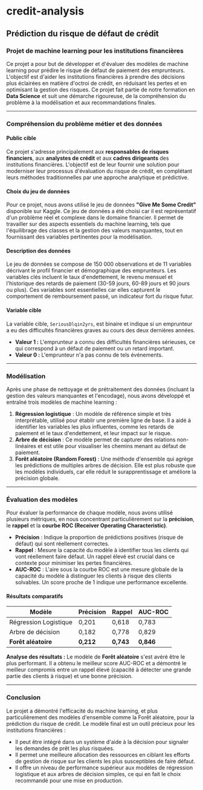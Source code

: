 # credit-analysis

## **Prédiction du risque de défaut de crédit**

### **Projet de machine learning pour les institutions financières**

Ce projet a pour but de développer et d'évaluer des modèles de machine learning pour prédire le risque de défaut de paiement des emprunteurs. L'objectif est d'aider les institutions financières à prendre des décisions plus éclairées en matière d'octroi de crédit, en réduisant les pertes et en optimisant la gestion des risques. Ce projet fait partie de notre formation en **Data Science** et suit une démarche rigoureuse, de la compréhension du problème à la modélisation et aux recommandations finales.

---

### **Compréhension du problème métier et des données**

#### **Public cible**
Ce projet s'adresse principalement aux **responsables de risques financiers**, aux **analystes de crédit** et aux **cadres dirigeants** des institutions financières. L'objectif est de leur fournir une solution pour moderniser leur processus d'évaluation du risque de crédit, en complétant leurs méthodes traditionnelles par une approche analytique et prédictive.

#### **Choix du jeu de données**
Pour ce projet, nous avons utilisé le jeu de données **"Give Me Some Credit"** disponible sur Kaggle. Ce jeu de données a été choisi car il est représentatif d'un problème réel et complexe dans le domaine financier. Il permet de travailler sur des aspects essentiels du machine learning, tels que l'équilibrage des classes et la gestion des valeurs manquantes, tout en fournissant des variables pertinentes pour la modélisation.

#### **Description des données**
Le jeu de données se compose de 150 000 observations et de 11 variables décrivant le profil financier et démographique des emprunteurs. Les variables clés incluent le taux d'endettement, le revenu mensuel et l'historique des retards de paiement (30-59 jours, 60-89 jours et 90 jours ou plus). Ces variables sont essentielles car elles capturent le comportement de remboursement passé, un indicateur fort du risque futur.

#### **Variable cible**
La variable cible, `SeriousDlqin2yrs`, est binaire et indique si un emprunteur a eu des difficultés financières graves au cours des deux dernières années.
* **Valeur 1 :** L'emprunteur a connu des difficultés financières sérieuses, ce qui correspond à un défaut de paiement ou un retard important.
* **Valeur 0 :** L'emprunteur n'a pas connu de tels événements.

---

### **Modélisation**

Après une phase de nettoyage et de prétraitement des données (incluant la gestion des valeurs manquantes et l'encodage), nous avons développé et entraîné trois modèles de machine learning :

1.  **Régression logistique** : Un modèle de référence simple et très interprétable, utilisé pour établir une première ligne de base. Il a aidé à identifier les variables les plus influentes, comme les retards de paiement et le taux d'endettement, et leur impact sur le risque.
2.  **Arbre de décision** : Ce modèle permet de capturer des relations non-linéaires et est utile pour visualiser les chemins menant au défaut de paiement.
3.  **Forêt aléatoire (Random Forest)** : Une méthode d'ensemble qui agrège les prédictions de multiples arbres de décision. Elle est plus robuste que les modèles individuels, car elle réduit le surapprentissage et améliore la précision globale.

---

### **Évaluation des modèles**

Pour évaluer la performance de chaque modèle, nous avons utilisé plusieurs métriques, en nous concentrant particulièrement sur la **précision**, le **rappel** et la **courbe ROC (Receiver Operating Characteristic)**.
* **Précision** : Indique la proportion de prédictions positives (risque de défaut) qui sont réellement correctes.
* **Rappel** : Mesure la capacité du modèle à identifier tous les clients qui vont réellement faire défaut. Un rappel élevé est crucial dans ce contexte pour minimiser les pertes financières.
* **AUC-ROC** : L'aire sous la courbe ROC est une mesure globale de la capacité du modèle à distinguer les clients à risque des clients solvables. Un score proche de 1 indique une performance excellente.

#### **Résultats comparatifs**
| Modèle | Précision | Rappel | AUC-ROC |
|---|---|---|---|
| Régression Logistique | 0,201 | 0,618 | 0,783 |
| Arbre de décision | 0,182 | 0,778 | 0,829 |
| **Forêt aléatoire** | **0,212** | **0,743** | **0,846** |

**Analyse des résultats :** Le modèle de **Forêt aléatoire** s'est avéré être le plus performant. Il a obtenu le meilleur score AUC-ROC et a démontré le meilleur compromis entre un rappel élevé (capacité à détecter une grande partie des clients à risque) et une bonne précision.

---

### **Conclusion**

Le projet a démontré l'efficacité du machine learning, et plus particulièrement des modèles d'ensemble comme la Forêt aléatoire, pour la prédiction du risque de crédit. Le modèle final est un outil précieux pour les institutions financières :
* Il peut être intégré dans un système d'aide à la décision pour signaler les demandes de prêt les plus risquées.
* Il permet une meilleure allocation des ressources en ciblant les efforts de gestion de risque sur les clients les plus susceptibles de faire défaut.
* Il offre un niveau de performance supérieur aux modèles de régression logistique et aux arbres de décision simples, ce qui en fait le choix recommandé pour une mise en production.
